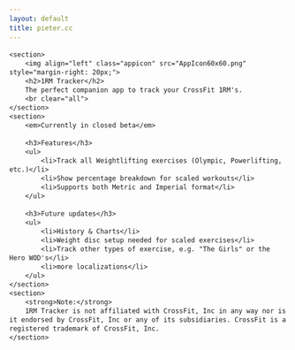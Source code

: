 ```yaml
---
layout: default
title: pieter.cc
---
```


<div id="content">

	<section>
		<img align="left" class="appicon" src="AppIcon60x60.png" style="margin-right: 20px;">
		<h2>1RM Tracker</h2>
		The perfect companion app to track your CrossFit 1RM's.
		<br clear="all">
	</section>
	<section>
		<em>Currently in closed beta</em>

		<h3>Features</h3>
		<ul>
			<li>Track all Weightlifting exercises (Olympic, Powerlifting, etc.)</li>
			<li>Show percentage breakdown for scaled workouts</li>
			<li>Supports both Metric and Imperial format</li>
		</ul>

		<h3>Future updates</h3>
		<ul>
			<li>History & Charts</li>
			<li>Weight disc setup needed for scaled exercises</li>
			<li>Track other types of exercise, e.g. "The Girls" or the Hero WOD's</li>
			<li>more localizations</li>
		</ul>
	</section>
	<section>
		<strong>Note:</strong>
		1RM Tracker is not affiliated with CrossFit, Inc in any way nor is it endorsed by CrossFit, Inc or any of its subsidiaries. CrossFit is a registered trademark of CrossFit, Inc.
	</section>
</div>